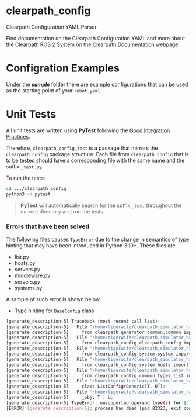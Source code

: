 # clearpath_config
Clearpath Configuration YAML Parser

Find documentation on the Clearpath Configuration YAML and more about the Clearpath ROS 2 System on the [Clearpath Documentation](https://docs.clearpathrobotics.com/docs/ros/config/yaml) webpage.

# Configration Examples
Under the **_sample_** folder there are example configurations that can be used as the starting point of your `robot.yaml`.


# Unit Tests
All unit tests are written using **PyTest** following the [Good Integration Practices](https://docs.pytest.org/en/6.2.x/goodpractices.html#goodpractices).

Therefore, `clearpath_config_test` is a package that mirrors the `clearpath_config` package structure. Each file from `clearpath_config` that is to be tested should have a corresponding file with the same name and the suffix `_test.py`.

To run the tests:
```bash
cd .../clearpath_config
python3 -m pytest
```
> **PyTest** will automatically search for the suffix `_test` throughout the current directory and run the tests.


### Errors that have been solved

The following files causes ```TypeError``` due to the change in semantics of type hinting that may have been introduced in Python 3.10+. These files are

* list.py
* hosts.py
* servers.py
* middleware.py
* servers.py
* systems.py

A sample of such error is shown below

* Type hinting for ```BaseConfig``` class

```bash
[generate_description-5] Traceback (most recent call last):
[generate_description-5]   File "/home/tigerwife/clearpath_simulator_harmonic_ws/install/clearpath_generator_common/lib/clearpath_generator_common/generate_description", line 40, in <module>
[generate_description-5]     from clearpath_generator_common.common import BaseGenerator
[generate_description-5]   File "/home/tigerwife/clearpath_simulator_harmonic_ws/install/clearpath_generator_common/lib/python3.10/site-packages/clearpath_generator_common/common.py", line 45, in <module>
[generate_description-5]     from clearpath_config.clearpath_config import ClearpathConfig
[generate_description-5]   File "/home/tigerwife/clearpath_simulator_harmonic_ws/build/clearpath_config/clearpath_config/clearpath_config.py", line 30, in <module>
[generate_description-5]     from clearpath_config.system.system import SystemConfig
[generate_description-5]   File "/home/tigerwife/clearpath_simulator_harmonic_ws/build/clearpath_config/clearpath_config/system/system.py", line 38, in <module>
[generate_description-5]     from clearpath_config.system.hosts import HostConfig, HostListConfig
[generate_description-5]   File "/home/tigerwife/clearpath_simulator_harmonic_ws/build/clearpath_config/clearpath_config/system/hosts.py", line 31, in <module>
[generate_description-5]     from clearpath_config.common.types.list import ListConfig
[generate_description-5]   File "/home/tigerwife/clearpath_simulator_harmonic_ws/build/clearpath_config/clearpath_config/common/types/list.py", line 45, in <module>
[generate_description-5]     class ListConfig(Generic[T, U]):
[generate_description-5]   File "/home/tigerwife/clearpath_simulator_harmonic_ws/build/clearpath_config/clearpath_config/common/types/list.py", line 64, in ListConfig
[generate_description-5]     _obj: T | U,
[generate_description-5] TypeError: unsupported operand type(s) for |: 'TypeVar' and 'TypeVar'
[ERROR] [generate_description-5]: process has died [pid 82323, exit code 1, cmd '/home/tigerwife/clearpath_simulator_harmonic_ws/install/clearpath_generator_common/lib/clearpath_generator_common/generate_description -s /home/tigerwife/clearpath_simulator_harmonic_ws/robot_yamls/ -r husky_a200_sample.yaml --ros-args -r __node:=generate_description'].
```

